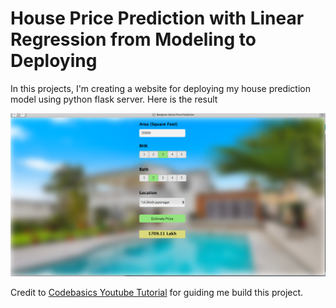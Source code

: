 # House Price Prediction with Linear Regression from Modeling to Deploying

In this projects, I'm creating a website for deploying my house prediction model using python flask server. Here is the result

<img src="https://github.com/alilsyahril/Data_Science_Projects/blob/main/1.Deploy_in_Website_House_Price_Prediction_with_Linear_Regression/example_website.png" alt="House Price Prediction Website">

Credit to [Codebasics Youtube Tutorial](https://www.youtube.com/watch?v=rdfbcdP75KI&list=PLeo1K3hjS3us_ELKYSj_Fth2tIEkdKXvV&index=57) for guiding me build this project.
